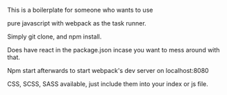
This is a boilerplate for someone who wants to use 

pure javascript with webpack as the task runner.


Simply git clone, and npm install. 

Does have react in the package.json incase you want to mess around with that.


Npm start afterwards to start webpack's dev server on localhost:8080 


CSS, SCSS, SASS available, just include them into your index or js file.